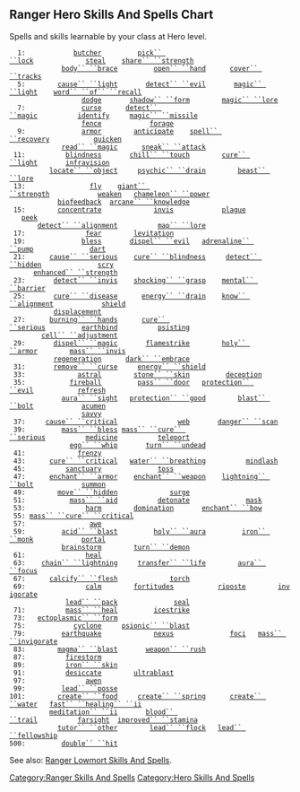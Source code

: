 ## Ranger Hero Skills And Spells Chart

Spells and skills learnable by your class at Hero level.

`  1:            `[`butcher`](butcher "wikilink")`         `[`pick`` ``lock`](Pick_Lock.md "wikilink")`             `[`steal`](steal "wikilink")`    `[`share`` ``strength`](Share_Strength.md "wikilink")  
`             `[`body`` ``brace`](Body_Brace.md "wikilink")`         `[`open`` ``hand`](Open_Hand.md "wikilink")`      `[`cover`` ``tracks`](Cover_Tracks.md "wikilink")  
`  5:        `[`cause`` ``light`](Cause_Light.md "wikilink")`       `[`detect`` ``evil`](Detect_Evil.md "wikilink")`       `[`magic`` ``light`](Magic_Light.md "wikilink")`    `[`word`` ``of`` ``recall`](Word_Of_Recall.md "wikilink")  
`                  `[`dodge`](dodge "wikilink")`       `[`shadow`` ``form`](Shadow_Form.md "wikilink")`        `[`magic`` ``lore`](Magic_Lore.md "wikilink")  
`  7:              `[`curse`](curse "wikilink")`      `[`detect`` ``magic`](Detect_Magic.md "wikilink")`          `[`identify`](Identify_(spell).md "wikilink")`     `[`magic`` ``missile`](Magic_Missile.md "wikilink")  
`                  `[`fence`](fence "wikilink")`            `[`forage`](forage "wikilink")  
`  9:              `[`armor`](Armor_(spell).md "wikilink")`        `[`anticipate`](anticipate "wikilink")`    `[`spell`` ``recovery`](Spell_Recovery.md "wikilink")`           `[`quicken`](quicken "wikilink")  
`             `[`read`` ``magic`](Read_Magic.md "wikilink")`      `[`sneak`` ``attack`](Sneak_Attack.md "wikilink")  
` 11:          `[`blindness`](blindness "wikilink")`       `[`chill`` ``touch`](Chill_Touch.md "wikilink")`        `[`cure`` ``light`](Cure_Light.md "wikilink")`       `[`infravision`](infravision "wikilink")  
`          `[`locate`` ``object`](Locate_Object.md "wikilink")`     `[`psychic`` ``drain`](Psychic_Drain.md "wikilink")`        `[`beast`` ``lore`](Beast_Lore.md "wikilink")  
` 13:                `[`fly`](fly "wikilink")`    `[`giant`` ``strength`](Giant_Strength.md "wikilink")`            `[`weaken`](weaken "wikilink")`   `[`chameleon`` ``power`](Chameleon_Power.md "wikilink")  
`            `[`biofeedback`](biofeedback "wikilink")`  `[`arcane`` ``knowledge`](Arcane_Knowledge.md "wikilink")  
` 15:        `[`concentrate`](concentrate "wikilink")`             `[`invis`](invis "wikilink")`            `[`plague`](plague "wikilink")`              `[`peek`](peek "wikilink")  
`       `[`detect`` ``alignment`](Detect_Alignment.md "wikilink")`          `[`map`` ``lore`](Map_Lore.md "wikilink")  
` 17:               `[`fear`](fear "wikilink")`        `[`levitation`](levitation "wikilink")  
` 19:              `[`bless`](bless "wikilink")`       `[`dispel`` ``evil`](Dispel_Evil.md "wikilink")`   `[`adrenaline`` ``pump`](Adrenaline_Pump.md "wikilink")`              `[`dart`](dart "wikilink")  
` 21:      `[`cause`` ``serious`](Cause_Serious.md "wikilink")`    `[`cure`` ``blindness`](Cure_Blindness.md "wikilink")`     `[`detect`` ``hidden`](Detect_Hidden.md "wikilink")`              `[`scry`](scry "wikilink")  
`      `[`enhanced`` ``strength`](Enhanced_Strength.md "wikilink")  
` 23:       `[`detect`` ``invis`](Detect_Invis.md "wikilink")`    `[`shocking`` ``grasp`](Shocking_Grasp.md "wikilink")`    `[`mental`` ``barrier`](Mental_Barrier.md "wikilink")  
` 25:       `[`cure`` ``disease`](Cure_Disease.md "wikilink")`      `[`energy`` ``drain`](Energy_Drain.md "wikilink")`    `[`know`` ``alignment`](Know_Alignment.md "wikilink")`            `[`shield`](shield "wikilink")  
`           `[`displacement`](displacement "wikilink")  
` 27:      `[`burning`` ``hands`](Burning_Hands.md "wikilink")`      `[`cure`` ``serious`](Cure_Serious.md "wikilink")`         `[`earthbind`](earthbind "wikilink")`          `[`psisting`](psisting "wikilink")  
`        `[`cell`` ``adjustment`](Cell_Adjustment.md "wikilink")  
` 29:       `[`dispel`` ``magic`](Dispel_Magic.md "wikilink")`       `[`flamestrike`](flamestrike "wikilink")`        `[`holy`` ``armor`](Holy_Armor.md "wikilink")`        `[`mass`` ``invis`](Mass_Invis.md "wikilink")  
`           `[`regeneration`](regeneration "wikilink")`      `[`dark`` ``embrace`](Dark_Embrace.md "wikilink")  
` 31:       `[`remove`` ``curse`](Remove_Curse.md "wikilink")`     `[`energy`` ``shield`](Energy_Shield.md "wikilink")  
` 33:             `[`astral`](astral "wikilink")`        `[`stone`` ``skin`](Stone_Skin.md "wikilink")`         `[`deception`](deception "wikilink")  
` 35:           `[`fireball`](fireball "wikilink")`         `[`pass`` ``door`](Pass_Door.md "wikilink")`   `[`protection`` ``evil`](Protection_Evil.md "wikilink")`           `[`refresh`](refresh "wikilink")  
`             `[`aura`` ``sight`](Aura_Sight.md "wikilink")`   `[`protection`` ``good`](Protection_Good.md "wikilink")`        `[`blast`` ``bolt`](Blast_Bolt.md "wikilink")`            `[`acumen`](acumen "wikilink")  
`                  `[`savvy`](savvy "wikilink")  
` 37:     `[`cause`` ``critical`](Cause_Critical.md "wikilink")`               `[`web`](web "wikilink")`       `[`danger`` ``scan`](Danger_Scan.md "wikilink")  
` 39:         `[`mass`` ``bless`](Mass_Bless.md "wikilink")` `[`mass`` ``cure`` ``serious`](Mass_Cure_Serious.md "wikilink")`          `[`medicine`](medicine "wikilink")`          `[`teleport`](teleport "wikilink")  
`               `[`ego`` ``whip`](Ego_Whip.md "wikilink")`       `[`turn`` ``undead`](Turn_Undead.md "wikilink")  
` 41:             `[`frenzy`](frenzy "wikilink")  
` 43:      `[`cure`` ``critical`](Cure_Critical.md "wikilink")`   `[`water`` ``breathing`](Water_Breathing.md "wikilink")`          `[`mindlash`](mindlash "wikilink")  
` 45:          `[`sanctuary`](sanctuary "wikilink")`              `[`toss`](toss "wikilink")  
` 47:      `[`enchant`` ``armor`](Enchant_Armor.md "wikilink")`    `[`enchant`` ``weapon`](Enchant_Weapon.md "wikilink")`    `[`lightning`` ``bolt`](Lightning_Bolt.md "wikilink")`            `[`summon`](summon "wikilink")  
` 49:        `[`move`` ``hidden`](Move_Hidden.md "wikilink")`             `[`surge`](surge "wikilink")  
` 51:           `[`mass`` ``aid`](Mass_Aid.md "wikilink")`          `[`detonate`](detonate "wikilink")`              `[`mask`](mask "wikilink")  
` 53:               `[`harm`](harm "wikilink")`        `[`domination`](domination "wikilink")`       `[`enchant`` ``bow`](Enchant_Bow.md "wikilink")  
` 55: `[`mass`` ``cure`` ``critical`](Mass_Cure_Critical.md "wikilink")  
` 57:                `[`awe`](awe "wikilink")  
` 59:         `[`acid`` ``blast`](Acid_Blast.md "wikilink")`         `[`holy`` ``aura`](Holy_Aura.md "wikilink")`         `[`iron`` ``monk`](Iron_Monk.md "wikilink")`            `[`portal`](portal "wikilink")  
`             `[`brainstorm`](brainstorm "wikilink")`        `[`turn`` ``demon`](Turn_Demon.md "wikilink")  
` 61:               `[`heal`](heal "wikilink")  
` 63:    `[`chain`` ``lightning`](Chain_Lightning.md "wikilink")`     `[`transfer`` ``life`](Transfer_Life.md "wikilink")`        `[`aura`` ``focus`](Aura_Focus.md "wikilink")  
` 67:      `[`calcify`` ``flesh`](Calcify_Flesh.md "wikilink")`             `[`torch`](torch "wikilink")  
` 69:               `[`calm`](calm "wikilink")`        `[`fortitudes`](fortitudes "wikilink")`           `[`riposte`](riposte "wikilink")`        `[`invigorate`](invigorate "wikilink")  
`              `[`lead`` ``pack`](Lead_Pack.md "wikilink")`              `[`seal`](seal "wikilink")  
` 71:          `[`mass`` ``heal`](Mass_Heal.md "wikilink")`         `[`icestrike`](icestrike "wikilink")  
` 73:   `[`ectoplasmic`` ``form`](Ectoplasmic_Form.md "wikilink")  
` 75:            `[`cyclone`](cyclone "wikilink")`     `[`psionic`` ``blast`](Psionic_Blast.md "wikilink")  
` 79:         `[`earthquake`](earthquake "wikilink")`             `[`nexus`](nexus "wikilink")`              `[`foci`](foci "wikilink")`   `[`mass`` ``invigorate`](Mass_Invigorate.md "wikilink")  
` 83:        `[`magma`` ``blast`](Magma_Blast.md "wikilink")`       `[`weapon`` ``rush`](Weapon_Rush.md "wikilink")  
` 87:          `[`firestorm`](firestorm "wikilink")  
` 89:          `[`iron`` ``skin`](Iron_Skin.md "wikilink")  
` 91:          `[`desiccate`](desiccate "wikilink")`        `[`ultrablast`](ultrablast "wikilink")  
` 97:               `[`awen`](awen "wikilink")  
` 99:         `[`lead`` ``posse`](Lead_Posse.md "wikilink")  
`101:        `[`create`` ``food`](Create_Food.md "wikilink")`     `[`create`` ``spring`](Create_Spring.md "wikilink")`      `[`create`` ``water`](Create_Water.md "wikilink")`   `[`fast`` ``healing`` ``ii`](Fast_Healing_II.md "wikilink")  
`          `[`meditation`` ``ii`](Meditation_II.md "wikilink")`       `[`blood`` ``trail`](Blood_Trail.md "wikilink")`          `[`farsight`](farsight "wikilink")`  `[`improved`` ``stamina`](Improved_Stamina.md "wikilink")  
`            `[`tutor`` ``other`](Tutor_Other.md "wikilink")`        `[`lead`` ``flock`](Lead_Flock.md "wikilink")`   `[`lead`` ``fellowship`](Lead_Fellowship.md "wikilink")  
`500:         `[`double`` ``hit`](Double_Hit.md "wikilink")

See also: [Ranger Lowmort Skills And
Spells](:Category:Ranger_Lowmort_Skills_And_Spells.md "wikilink").

[Category:Ranger Skills And
Spells](Category:Ranger_Skills_And_Spells "wikilink") [Category:Hero
Skills And Spells](Category:Hero_Skills_And_Spells "wikilink")
